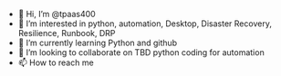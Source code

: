 - 👋 Hi, I’m @tpaas400
- 👀 I’m interested in python, automation, Desktop, Disaster Recovery, Resilience, Runbook, DRP
- 🌱 I’m currently learning Python and github
- 💞️ I’m looking to collaborate on TBD python coding for automation
- 📫 How to reach me 

<!---
tpaas400/tpaas400 is a ✨ special ✨ repository because its `README.md` (this file) appears on your GitHub profile.
You can click the Preview link to take a look at your changes.
--->
